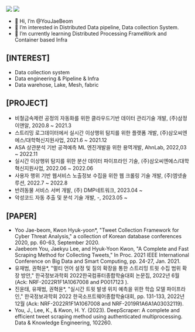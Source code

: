 <a href="https://firststep-de.tistory.com/" target="_blank"><img src="https://img.shields.io/badge/Blog-FF5722?style=flat-square&logo=Notion&logoColor=white"/></a>
<a href="https://github.com/YouJaeBeom" target="_blank"><img src="https://img.shields.io/badge/Git-FFAE33?style=flat-square&logo=Notion&logoColor=white"/></a>

- 👋 Hi, I’m @YouJaeBeom
- 👀 I’m interested in Distributed Data pipeline, Data collection System.
- 🌱 I’m currently learning Distributed Processing FrameWork and Container based Infra

## [INTEREST]
-  Data collection system
-  Data engineering & Pipeline & Infra
-  Data warehose, Lake, Mesh, fabric

## [PROJECT]
- 비철금속제련 공정의 자동화를 위한 클라우드기반 데이터 관리기술 개발, (주)삼정이앤알, 2020.8 ~ 2021.3
- 스트리밍 로그데이터에서 실시간 이상행위 탐지를 위한 플랫폼 개발, (주)삼오씨엔에스/대학혁신지원사업, 2021.6 ~ 2021.12
- ASA 상관분석 기반 공격예측 ML 엔진개발을 위한 용역개발, AhnLab, 2022,03 ~ 2022.11
- 실시간 이상행위 탐지를 위한 분산 데이터 파이프라인 기술, (주)삼오씨엔에스/대학혁신지원사업, 2022.06 ~ 2022.06
- 사용자 행위 기반 웹서비스 노출정보 수집을 위한 웹 크롤링 기술 개발, (주)엠넷솔루션, 2022.7 ~ 2022.8
- 반려동물 서비스 서버 개발, (주) DMP네트워크, 2023.04 ~
- 악성코드 자동 추출 및 분석 기술 개발, -, 2023.05 ~


## [PAPER]
- Yoo Jae-beom, Kwon Hyuk-yoon*, "Tweet Collection Framework for Cyber Threat Analysis," a collection of Korean database conferences 2020, pp. 60-63, September 2020.
- Jaebeom You, Jaekyu Lee, and Hyuk-Yoon Kwon, "A Complete and Fast Scraping Method for Collecting Tweets," In Proc. 2021 IEEE International Conference on Big Data and Smart Computing, pp. 24-27, Jan. 2021.
- 유재범, 권혁윤*, "멀티 언어 설정 및 질의 확장을 통한 스트리밍 트윗 수집 범위 확장 방안," 한국정보과학회 2022한국컴퓨터종합학술대회 논문집, 2022년 6월 (Ack: NRF-2022R1F1A1067008 and P0017123 ). 
- 진윤태, 유재범, 권혁윤*, "실시간 트윗 발생 위치 예측을 위한 학습 모델 파이프라인," 한국정보과학회 2022 한국소프트웨어종합학술대회, pp. 131-133, 2022년 12월 (Ack: NRF-2022R1F1A1067008 and NRF-2019R1A6A1A03032119).
- You, J., Lee, K., & Kwon, H. Y. (2023). DeepScraper: A complete and efficient tweet scraping method using authenticated multiprocessing. Data & Knowledge Engineering, 102260.



<!---
YouJaeBeom/YouJaeBeom is a ✨ special ✨ repository because its `README.md` (this file) appears on your GitHub profile.
You can click the Preview link to take a look at your changes.
--->
